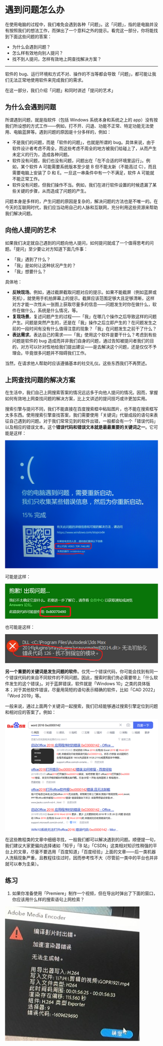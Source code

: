 # 遇到问题怎么办

在使用电脑的过程中，我们难免会遇到各种「问题」。这「问题」，指的是电脑并没有按照我们的想法工作，而弹出了一个意料之外的提示。看完这一部分，你将能找到下面这些问题的答案：

- 为什么会遇到问题？
- 怎么样有效地向别人提问？
- 找不到人提问，怎样有效地上网查找解决方案？

---

软件的 bug、运行环境和方式不对、操作的不当等都会导致「问题」，都可能让我们无法正常地使用软件来完成我们的需求。

在这一部分，我们介绍「问题」和同时讲述「提问的艺术」

## 为什么会遇到问题

所谓遇到问题，就是指软件（包括 Windows 系统本身和系统之上的 app）没有按我们所设想的方式工作——例如，打不开、闪退、功能不正常、特定功能无法使用、电脑蓝屏等。遇到问题的原因是十分多样的，例如：

- 不是我们的问题，而是「软件的问题」，也就是所谓的 bug。具体来说，由于软件设计者考虑不周全，而这些考虑不周全的地方被我们给碰上了，从而产生未定义的行为，造成各种问题。
- 软件没有问题，我们也没有问题，问题出在「在不合适的环境里运行」。例如，某个软件 A 可能需要系统版本至少是 B 但不能太新（不能高过 C），而且需要电脑上安装了 D 和 E。一旦这一串条件中有一个不满足，软件 A 可能就不能正常工作。
- 软件没有问题，但我们操作不当。例如，我们在进行软件设置的时候遗漏了某些关键的步骤，从而造成了问题的产生。

问题本身是多样的，产生问题的原因是复杂的，解决问题的方法也是不唯一的。在今天的互联网时代，我们应当动用自己的人脉和互联网，充分利用这些资源来帮助我们解决问题。

## 向他人提问的艺术

如果我们决定就自己遇到的问题向他人提问，如何提问就成了一个值得思考的问题。「提问」至少要让对方知道下面几件事：

- 「我」遇到了什么？
- 「我」是如何让这种状况产生的？
- 「我」想要什么？

具体地：

- **反映现场**。例如，通过截屏截取问题对应的提示。如果不能截屏（例如蓝屏或死机），就使用手机拍屏幕上的提示。截屏应该范围足够大且足够清晰，这样对方才能一次性从一张图上获取尽量多的信息——问题发生时你在做什么，软件在做什么，系统是什么情况，等。
- **复现场景**。复述问题产生的过程——「我」在哪几个操作之后导致这样的问题产生。问题是突然产生的，还是在「我」操作之后立即产生的？在问题发生之前的一段时间有没有什么值得注意的现象？「我」在问题发生之前干了什么？
- **表达需求**。表达自己的需求——「我」使用这个软件是要干什么？考虑到有些问题是软件的 bug 造成而并非我们自身的问题，通过告知被提问者我们的目的，对方可以针对性地给我们提出建议——是去解决这个问题，还是仅仅不予理会。毕竟很多问题并不阻碍我们工作。

当然，在请求他人帮助时应该遵循基本的社交礼仪。这些东西我们不再赘述。

## 上网查找问题的解决方案

在生活中，我们自己上网搜索答案的情况远远多于向他人提问的情况。因而，掌握如何有效地上网查找问题的解决方案，比上文讲述的提问技巧或许更加实用。

搜索引擎与提问不同，我们不能直接在百度搜索框中粘贴图片，也不能在搜索框写太多东西。使用搜索引擎查找答案，我们需要使用「关键词」代替成段的语句来表征自己遇到的问题。对于我们常常见到的软件出错，一般都会有一个「错误代码」以及相应的错误文本。这个**错误代码和错误文本就是最最重要的关键词之一**。它可能是这样：

![Untitled](%E9%81%87%E5%88%B0%E9%97%AE%E9%A2%98%E6%80%8E%E4%B9%88%E5%8A%9E%207b0a21153d6a46bd9b42cbb48be31bb5/Untitled.png)

可能是这样：

![Untitled](%E9%81%87%E5%88%B0%E9%97%AE%E9%A2%98%E6%80%8E%E4%B9%88%E5%8A%9E%207b0a21153d6a46bd9b42cbb48be31bb5/Untitled%201.png)

也可能是这样：

![Untitled](%E9%81%87%E5%88%B0%E9%97%AE%E9%A2%98%E6%80%8E%E4%B9%88%E5%8A%9E%207b0a21153d6a46bd9b42cbb48be31bb5/Untitled%202.png)

**另一个重要的关键词是发生问题的软件**。仅凭一个错误代码，你可能会找到有同一个错误代码的来自不同软件的不同问题。因此，搜索时我们务必需要带上「什么软件发生的这个错误」。对于蓝屏错误，软件就是「Windows 10」之类的具体版本；对于其他软件错误，尽量用简短的语句表示精确的软件，比如「CAD 2022」「Word 2019」等。

一般来说，通过上面两个关键词一起搜索，我们已经能够通过搜索引擎定位到问题和相对应的答案了。例如：

![Untitled](%E9%81%87%E5%88%B0%E9%97%AE%E9%A2%98%E6%80%8E%E4%B9%88%E5%8A%9E%207b0a21153d6a46bd9b42cbb48be31bb5/Untitled%203.png)

在这些教程类的文章中细细寻找，一般我们都可以解决遇到的问题。顺便提一句，我们建议大家更偏向选择诸如「知乎」「B 站」「CSDN」这类相对知识性稍强的平台上的文章，尽量不要选用「百度知道」「百度经验」上面的文章——后一类机器人洗稿现象严重，且教程往往过时，因而参考性不大（尽管前一类中的平台也并非就可以奉为圭臬）。

## 练习

1. 如果你准备使用「Premiere」制作一个视频，但在导出时弹出了下面的窗口，你应该用什么样的搜索语句上网检索？

![Untitled](%E9%81%87%E5%88%B0%E9%97%AE%E9%A2%98%E6%80%8E%E4%B9%88%E5%8A%9E%207b0a21153d6a46bd9b42cbb48be31bb5/Untitled%204.png)